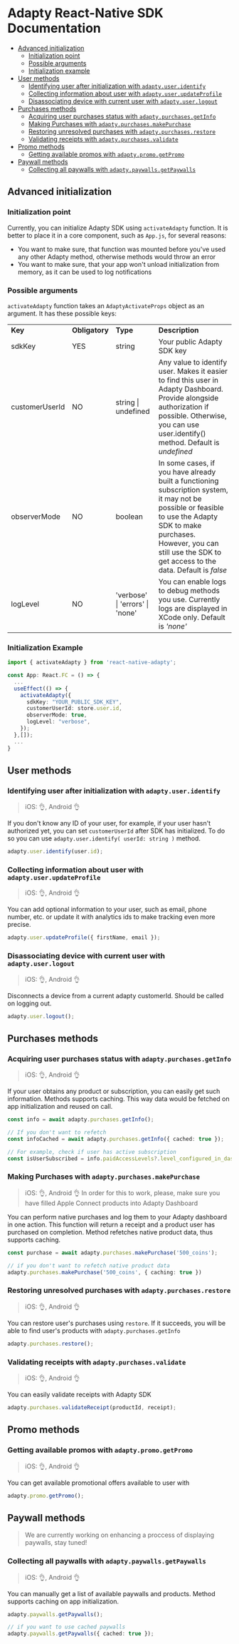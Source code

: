 # Adapty React-Native SDK Documentation
* [Advanced initialization](#advanced-initialization)
  * [Initialization point](#initialization-point)
  * [Possible arguments](#possible-arguments)
  * [Initialization example](#initialization-example)
* [User methods](#user-methods)
  * [Identifying user after initialization with `adapty.user.identify`](#identifying-user-after-initialization-with-adaptyuseridentify)
  * [Collecting information about user with `adapty.user.updateProfile`](#collecting-information-about-user-with-adaptyuserupdateProfile)
  * [Disassociating device with current user with `adapty.user.logout`](#disassociating-device-with-current-user-with-adaptyuserlogout)
* [Purchases methods](#purchases-methods)
  * [Acquiring user purchases status with `adapty.purchases.getInfo`](#acquiring-user-purchases-status-with-adaptypurchasesgetInfo)
  * [Making Purchases with `adapty.purchases.makePurchase`](#making-purchases-with-adaptypurchasesmakepurchase)
  * [Restoring unresolved purchases with `adapty.purchases.restore`](#restoring-unresolved-purchases-with-adaptypurchasesrestore)
  * [Validating receipts with `adapty.purchases.validate`](#validating-receipts-with-adaptypurchasesvalidate)
* [Promo methods](#promo-methods)
  * [Getting available promos with `adapty.promo.getPromo`](#getting-available-promos-with-adaptypromogetpromo)
* [Paywall methods](#paywall-methods)
  * [Collecting all paywalls with `adapty.paywalls.getPaywalls`](#collecting-all-paywalls-with-adaptypaywallsgetpaywalls)

## Advanced initialization
### Initialization point
Currently, you can initialize Adapty SDK using `activateAdapty` function. It is better to place it in a core component, such as `App.js`, for several reasons:
* You want to make sure, that function was mounted before you've used any other Adapty method, otherwise methods would throw an error
* You want to make sure, that your app won't unload initialization from memory, as it can be used to log notifications

### Possible arguments
`activateAdapty` function takes an `AdaptyActivateProps` object as an argument. It has these possible keys:
<table>
<tr>
<td><b>Key</b></td>
<td><b>Obligatory</b></td>
<td><b>Type</b></td>
<td><b>Description</b></td>
</tr>
<tr>
<td>sdkKey</td>
<td>YES</td>
<td>string</td>
<td>Your public Adapty SDK key</td>
</tr>
<tr>
<td>customerUserId</td>
<td>NO</td>
<td>string | undefined</td>
<td>Any value to identify user. Makes it easier to find this user in Adapty Dashboard. Provide alongside authorization if possible. Otherwise, you can use user.identify() method. Default is <i>undefined</i></td>
</tr>
<tr>
<td>observerMode</td>
<td>NO</td>
<td>boolean</td>
<td>In some cases, if you have already built a functioning subscription system, it may not be possible or feasible to use the Adapty SDK to make purchases. However, you can still use the SDK to get access to the data. Default is <i>false</i></td>
</tr>
<tr>
<td>logLevel</td>
<td>NO</td>
<td>'verbose' | 'errors' | 'none'</td>
<td>You can enable logs to debug methods you use. Currently logs are displayed in XCode only. Default is <i>'none'</i></td>
</tr>
</tr>
</table>

### Initialization Example
```ts
import { activateAdapty } from 'react-native-adapty';

const App: React.FC = () => {
  ...
  useEffect(() => {
    activateAdapty({
      sdkKey: "YOUR_PUBLIC_SDK_KEY",
      customerUserId: store.user.id,
      observerMode: true,
      logLevel: "verbose",
    });
  },[]);
  ...
}
```

## User methods
### Identifying user after initialization with `adapty.user.identify`
> iOS: 👌, Android 👌

If you don't know any ID of your user, for example, if your user hasn't authorized yet, you can set `customerUserId` after SDK has initialized. To do so you can use `adapty.user.identify( userId: string )` method.

```ts
adapty.user.identify(user.id);
```

### Collecting information about user with `adapty.user.updateProfile`
> iOS: 👌, Android 👌

You can add optional information to your user, such as email, phone number, etc. or update it with analytics ids to make tracking even more precise.

```ts
adapty.user.updateProfile({ firstName, email });
```

### Disassociating device with current user with `adapty.user.logout`
> iOS: 👌, Android 👌

Disconnects a device from a current adapty customerId. Should be called on logging out.

```ts
adapty.user.logout();
```

## Purchases methods
### Acquiring user purchases status with `adapty.purchases.getInfo`
> iOS: 👌, Android 👌

If your user obtains any product or subscription, you can easily get such information.
Methods supports caching. This way data would be fetched on app initialization and reused on call. 

```ts
const info = await adapty.purchases.getInfo();

// If you don't want to refetch
const infoCached = await adapty.purchases.getInfo({ cached: true });

// For example, check if user has active subscription
const isUserSubscribed = info.paidAccessLevels?.level_configured_in_dashboard?.isActive;
```

### Making Purchases with `adapty.purchases.makePurchase`
> iOS: 👌, Android 👌
In order for this to work, please, make sure you have filled Apple Connect products into Adapty Dashboard

You can perform native purchases and log them to your Adapty dashboard in one action. This function will return a receipt and a product user has purchased on completion.
Method refetches native product data, thus supports caching.

```ts
const purchase = await adapty.purchases.makePurchase('500_coins');

// if you don't want to refetch native product data
adapty.purchases.makePurchase('500_coins', { caching: true })
```

### Restoring unresolved purchases with `adapty.purchases.restore`
> iOS: 👌, Android 👌

You can restore user's purchases using `restore`. If it succeeds, you will be able to find user's products with `adapty.purchases.getInfo` 

```ts
adapty.purchases.restore();
```

### Validating receipts with `adapty.purchases.validate`
> iOS: 👌, Android 👌

You can easily validate receipts with Adapty SDK

```ts
adapty.purchases.validateReceipt(productId, receipt);
```

## Promo methods
### Getting available promos with `adapty.promo.getPromo`
> iOS: 👌, Android 👌

You can get available promotional offers available to user with

```ts
adapty.promo.getPromo();
```

## Paywall methods
> We are currently working on enhancing a proccess of displaying paywalls, stay tuned!

### Collecting all paywalls with `adapty.paywalls.getPaywalls`
> iOS: 👌, Android 👌

You can manually get a list of available paywalls and products. Method supports caching on app initialization.

```ts
adapty.paywalls.getPaywalls();

// if you want to use cached paywalls
adapty.paywalls.getPaywalls({ cached: true });
```

